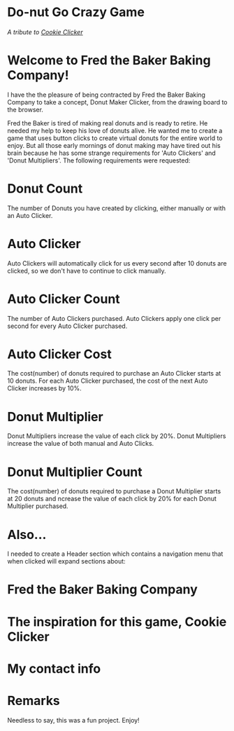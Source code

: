 # Do-nut Go Crazy Game

###### A tribute to [Cookie Clicker](https://orteil.dashnet.org/cookieclicker/)

# Welcome to Fred the Baker Baking Company!

I have the the pleasure of being contracted by Fred the Baker Baking Company to take a concept, Donut Maker Clicker, from the drawing board to the browser. 

Fred the Baker is tired of making real donuts and is ready to retire. He needed my help to keep his love of donuts alive. He wanted me to create a game that uses button clicks to create virtual donuts for the entire world to enjoy. But all those early mornings of donut making may have tired out his brain because he has some strange requirements for 'Auto Clickers' and 'Donut Multipliers'. The following requirements were requested:

# Donut Count
The number of Donuts you have created by clicking, either manually or with an Auto Clicker.

# Auto Clicker
Auto Clickers will automatically click for us every second after 10 donuts are clicked, so we don't have to continue to click manually.

# Auto Clicker Count
The number of Auto Clickers purchased. Auto Clickers apply one click per second for every Auto Clicker purchased.

# Auto Clicker Cost
The cost(number) of donuts required to purchase an Auto Clicker starts at 10 donuts. For each Auto Clicker purchased, the cost of the next Auto Clicker increases by 10%.

# Donut Multiplier
Donut Multipliers increase the value of each click by 20%.   Donut Multipliers increase the value of both manual and Auto Clicks.

# Donut Multiplier Count
The cost(number) of donuts required to purchase a Donut Multiplier starts at 20 donuts and ncrease the value of each click by 20% for each Donut Multiplier purchased.

# Also...
I needed to create a Header section which contains a navigation menu that when clicked will expand sections about:

# Fred the Baker Baking Company
# The inspiration for this game, Cookie Clicker
# My contact info

# Remarks

Needless to say, this was a fun project.  Enjoy!
